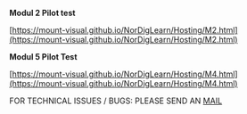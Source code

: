 

**Modul 2 Pilot test**

[https://mount-visual.github.io/NorDigLearn/Hosting/M2.html](https://mount-visual.github.io/NorDigLearn/Hosting/M2.html)



**Modul 5 Pilot Test**

[https://mount-visual.github.io/NorDigLearn/Hosting/M4.html](https://mount-visual.github.io/NorDigLearn/Hosting/M4.html)



FOR TECHNICAL ISSUES / BUGS: PLEASE SEND AN [MAIL](mailto:Keb@Mountvisual.no)

